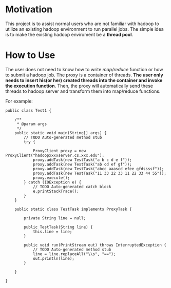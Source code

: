 # Motivation #
This project is to assist normal users who are not familiar with hadoop to utilize an existing hadoop environment to run parallel jobs. The simple idea is to make the existing hadoop enviroment be a **thread pool**.

# How to Use #
The user does not need to know how to write _map/reduce_ function or how to submit a hadoop job. The proxy is a container of threads. **The user only needs to insert his(or her) created threads into the container and invoke the execution function**. Then, the proxy will automatically send these threads to hadoop server and transform them into map/reduce functions.

For example:
```
public class Test1 {

    /**
     * @param args
     */
    public static void main(String[] args) {
        // TODO Auto-generated method stub
        try {
            
            ProxyClient proxy = new ProxyClient("hadoopxxxxserver.cs.xxx.edu");
            proxy.addTask(new TestTask("a b c d e f"));
            proxy.addTask(new TestTask("ab cd ef gf"));
            proxy.addTask(new TestTask("abcc aaascd efee gfdssssf"));
            proxy.addTask(new TestTask("11 33 22 33 11 22 33 44 55"));
            proxy.execute();
        } catch (IOException e) {
            // TODO Auto-generated catch block
            e.printStackTrace();
        }
    }
    
    public static class TestTask implements ProxyTask {
      
        private String line = null;
        
        public TestTask(String line) {
            this.line = line;
        }

        public void run(PrintStream out) throws InterruptedException {
            // TODO Auto-generated method stub
            line = line.replaceAll("\\s", "==");
            out.println(line);
        }
        
    }

}
```